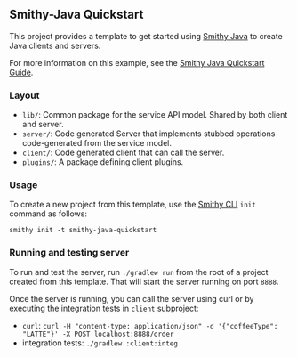 ## Smithy-Java Quickstart

This project provides a template to get started using [Smithy Java](https://github.com/smithy-lang/smithy-java/) 
to create Java clients and servers.

For more information on this example, see the [Smithy Java Quickstart Guide](https://smithy.io/2.0/java/quickstart.html).

### Layout 
- `lib/`: Common package for the service API model. Shared by both client and server.
- `server/`: Code generated Server that implements stubbed operations code-generated from the service model.
- `client/`: Code generated client that can call the server.
- `plugins/`: A package defining client plugins.

### Usage

To create a new project from this template, use the [Smithy CLI](https://smithy.io/2.0/guides/smithy-cli/index.html)
`init` command as follows:

```console
smithy init -t smithy-java-quickstart
```

### Running and testing server

To run and test the server, run `./gradlew run` from the root of a project created from this
template. That will start the server running on port `8888`.

Once the server is running, you can call the server using curl or by executing the integration tests in `client` subproject:  
- `curl`: `curl -H "content-type: application/json" -d '{"coffeeType": "LATTE"}' -X POST localhost:8888/order`
- integration tests: `./gradlew :client:integ`
